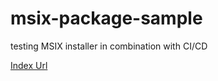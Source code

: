 # msix-package-sample

testing MSIX installer in combination with CI/CD

<a href="aurora-index:?source=https://raw.githubusercontent.com/aurorabuilder/elements/master/core.index">Index Url</a>